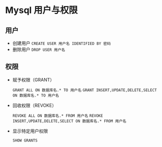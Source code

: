 # Mysql 用户与权限
## 用户
* 创建用户
    `CREATE USER 用户名 IDENTIFIED BY 密码`
* 删除用户
    `DROP USER 用户名`

## 权限
* 赋予权限（GRANT）

    `GRANT ALL ON 数据库名.* TO 用户名`
    `GRANT INSERT,UPDATE,DELETE,SELECT ON 数据库名.* TO 用户名`

* 回收权限（REVOKE）

    `REVOKE ALL ON 数据库名.* FROM 用户名`
    `REVOKE INSERT,UPDATE,DELETE,SELECT ON 数据库名.* FROM 用户名`
* 显示特定用户权限

    `SHOW GRANTS`